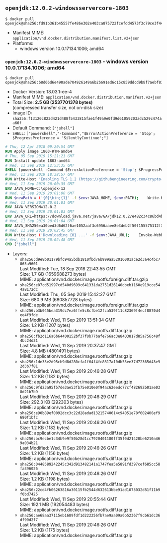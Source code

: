 ## `openjdk:12.0.2-windowsservercore-1803`

```console
$ docker pull openjdk@sha256:fd91b361b45557fe486e302e403ca875722fcefdd4573f3c79ce3f44535782ea
```

-	Manifest MIME: `application/vnd.docker.distribution.manifest.list.v2+json`
-	Platforms:
	-	windows version 10.0.17134.1006; amd64

### `openjdk:12.0.2-windowsservercore-1803` - windows version 10.0.17134.1006; amd64

```console
$ docker pull openjdk@sha256:b8d66d6e490ade704926149a6b2b691ed6c15c859ddcd9b8f7aebf81c88cff48
```

-	Docker Version: 18.03.1-ee-4
-	Manifest MIME: `application/vnd.docker.distribution.manifest.v2+json`
-	Total Size: **2.5 GB (2537701378 bytes)**  
	(compressed transfer size, not on-disk size)
-	Image ID: `sha256:f13120c823d421d488f5433815fae1f49a9e0fd9d61059203adc529c474aa66f`
-	Default Command: `["jshell"]`
-	`SHELL`: `["powershell","-Command","$ErrorActionPreference = 'Stop'; $ProgressPreference = 'SilentlyContinue';"]`

```dockerfile
# Thu, 12 Apr 2018 09:20:54 GMT
RUN Apply image 1803-RTM-amd64
# Thu, 05 Sep 2019 15:21:21 GMT
RUN Install update 1803-amd64
# Wed, 11 Sep 2019 12:53:35 GMT
SHELL [powershell -Command $ErrorActionPreference = 'Stop'; $ProgressPreference = 'SilentlyContinue';]
# Wed, 11 Sep 2019 18:38:57 GMT
RUN Write-Host 'Enabling TLS 1.2 (https://githubengineering.com/crypto-removal-notice/) ...'; 	$tls12RegBase = 'HKLM:\\SYSTEM\CurrentControlSet\Control\SecurityProviders\SCHANNEL\Protocols\TLS 1.2'; 	if (Test-Path $tls12RegBase) { throw ('"{0}" already exists!' -f $tls12RegBase) }; 	New-Item -Path ('{0}/Client' -f $tls12RegBase) -Force; 	New-Item -Path ('{0}/Server' -f $tls12RegBase) -Force; 	New-ItemProperty -Path ('{0}/Client' -f $tls12RegBase) -Name 'DisabledByDefault' -PropertyType DWORD -Value 0 -Force; 	New-ItemProperty -Path ('{0}/Client' -f $tls12RegBase) -Name 'Enabled' -PropertyType DWORD -Value 1 -Force; 	New-ItemProperty -Path ('{0}/Server' -f $tls12RegBase) -Name 'DisabledByDefault' -PropertyType DWORD -Value 0 -Force; 	New-ItemProperty -Path ('{0}/Server' -f $tls12RegBase) -Name 'Enabled' -PropertyType DWORD -Value 1 -Force
# Wed, 11 Sep 2019 20:00:35 GMT
ENV JAVA_HOME=C:\openjdk-12
# Wed, 11 Sep 2019 20:01:00 GMT
RUN $newPath = ('{0}\bin;{1}' -f $env:JAVA_HOME, $env:PATH); 	Write-Host ('Updating PATH: {0}' -f $newPath); 	setx /M PATH $newPath
# Wed, 11 Sep 2019 20:01:01 GMT
ENV JAVA_VERSION=12.0.2
# Wed, 11 Sep 2019 20:01:03 GMT
ENV JAVA_URL=https://download.java.net/java/GA/jdk12.0.2/e482c34c86bd4bf8b56c0b35558996b9/10/GPL/openjdk-12.0.2_windows-x64_bin.zip
# Wed, 11 Sep 2019 20:01:04 GMT
ENV JAVA_SHA256=a30bed3d6d62f6ae1052aaf3c6956aaee8e3deb2f50f155575112f3f29411fba
# Wed, 11 Sep 2019 20:02:45 GMT
RUN Write-Host ('Downloading {0} ...' -f $env:JAVA_URL); 	Invoke-WebRequest -Uri $env:JAVA_URL -OutFile 'openjdk.zip'; 	Write-Host ('Verifying sha256 ({0}) ...' -f $env:JAVA_SHA256); 	if ((Get-FileHash openjdk.zip -Algorithm sha256).Hash -ne $env:JAVA_SHA256) { 		Write-Host 'FAILED!'; 		exit 1; 	}; 		Write-Host 'Expanding ...'; 	New-Item -ItemType Directory -Path C:\temp | Out-Null; 	Expand-Archive openjdk.zip -DestinationPath C:\temp; 	Move-Item -Path C:\temp\* -Destination $env:JAVA_HOME; 	Remove-Item C:\temp; 		Write-Host 'Verifying install ...'; 	Write-Host '  java --version'; java --version; 	Write-Host '  javac --version'; javac --version; 		Write-Host 'Removing ...'; 	Remove-Item openjdk.zip -Force; 		Write-Host 'Complete.'
# Wed, 11 Sep 2019 20:02:48 GMT
CMD ["jshell"]
```

-	Layers:
	-	`sha256:d9e8b01179bfc94a5bdb1810fbd76b999aa52016001ace2d3a4c4bc7065a9601`  
		Last Modified: Tue, 18 Sep 2018 22:43:55 GMT  
		Size: 1.7 GB (1659688273 bytes)  
		MIME: application/vnd.docker.image.rootfs.foreign.diff.tar.gzip
	-	`sha256:e87cd51997cd540d9699c641331da2751d26140dbeb1160e919cce544a8172dc`  
		Last Modified: Thu, 05 Sep 2019 15:42:27 GMT  
		Size: 680.9 MB (680857728 bytes)  
		MIME: application/vnd.docker.image.rootfs.foreign.diff.tar.gzip
	-	`sha256:b3b045bea319dc7ea6ffe5c8cfbe12fca539f11c82369f4ecf8870d4ee4f9fde`  
		Last Modified: Wed, 11 Sep 2019 13:51:34 GMT  
		Size: 1.2 KB (1207 bytes)  
		MIME: application/vnd.docker.image.rootfs.diff.tar.gzip
	-	`sha256:fb2d116a6b64400152bf37f0b77bafe766ac3e8403817d85a756c48f4bc24d31`  
		Last Modified: Wed, 11 Sep 2019 20:37:47 GMT  
		Size: 4.8 MB (4801491 bytes)  
		MIME: application/vnd.docker.image.rootfs.diff.tar.gzip
	-	`sha256:1de33e2d95cb9d8d280cfa1f64f4fc8317a10db53ee37d72365d43e92d3b7f81`  
		Last Modified: Wed, 11 Sep 2019 20:46:28 GMT  
		Size: 1.2 KB (1182 bytes)  
		MIME: application/vnd.docker.image.rootfs.diff.tar.gzip
	-	`sha256:9fd23a95f57de3ae53fb75e010e0f94ac62eedc77cf482692b01ae038d21b7b9`  
		Last Modified: Wed, 11 Sep 2019 20:46:29 GMT  
		Size: 292.3 KB (292303 bytes)  
		MIME: application/vnd.docker.image.rootfs.diff.tar.gzip
	-	`sha256:e90b89ef0092dcc3c22d28adad13215740614c94051e78f602406ef9680f1bfc`  
		Last Modified: Wed, 11 Sep 2019 20:46:26 GMT  
		Size: 1.2 KB (1182 bytes)  
		MIME: application/vnd.docker.image.rootfs.diff.tar.gzip
	-	`sha256:bc9ecbe1c34b9e9f50b28d1cc7920401180ff35f0d21420be6210a469a034b21`  
		Last Modified: Wed, 11 Sep 2019 20:46:26 GMT  
		Size: 1.2 KB (1156 bytes)  
		MIME: application/vnd.docker.image.rootfs.diff.tar.gzip
	-	`sha256:0448589242245c342d913482141a1747fea5e5891fd397cef685cc58fa396026`  
		Last Modified: Wed, 11 Sep 2019 20:46:26 GMT  
		Size: 1.2 KB (1198 bytes)  
		MIME: application/vnd.docker.image.rootfs.diff.tar.gzip
	-	`sha256:22cd4fb06263816a30115fb2544d632613bbe91ad1073032d81f11b9f0bd7425`  
		Last Modified: Wed, 11 Sep 2019 20:55:44 GMT  
		Size: 192.1 MB (192054483 bytes)  
		MIME: application/vnd.docker.image.rootfs.diff.tar.gzip
	-	`sha256:ae68aa37115eb1689fdf1d222256fb7ae9aa09a6b52367f9cb61dc36df90d2f7`  
		Last Modified: Wed, 11 Sep 2019 20:46:26 GMT  
		Size: 1.2 KB (1175 bytes)  
		MIME: application/vnd.docker.image.rootfs.diff.tar.gzip
